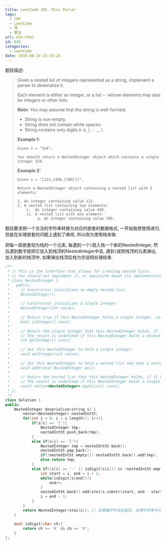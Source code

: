 ```yaml
---
title: LeetCode 385. Mini Parser
tags:
  - CPP
  - LeetCode
  - 栈
  - 算法
url: 635.html
id: 635
categories:
  - LeetCode
date: 2016-08-16 23:19:24
---
```

题目描述:

> Given a nested list of integers represented as a string, implement a parser to deserialize it.
>
> Each element is either an integer, or a list -- whose elements may also be integers or other lists.
>
> **Note:** You may assume that the string is well-formed:
>
> - String is non-empty.
> - String does not contain white spaces.
> - String contains only digits `0-9`, `[`, `-` `,`, `]`.
>
> **Example 1:**
>
> ```
> Given s = "324",
>
> You should return a NestedInteger object which contains a single integer 324.
>
> ```
>
> **Example 2:**
>
> ```
> Given s = "[123,[456,[789]]]",
>
> Return a NestedInteger object containing a nested list with 2 elements:
>
> 1. An integer containing value 123.
> 2. A nested list containing two elements:
>     i.  An integer containing value 456.
>     ii. A nested list with one element:
>          a. An integer containing value 789.
> ```

题目要求把一个合法的字符串转换为对应的嵌套的数据格式, 一开始我想使用递归, 但是在处理嵌套的问题上遇到了麻烦, 所以改为使用栈来做.

把每一层嵌套视为栈的一个元素, 每遇到一个`[`就入栈一个新的NestedInteger, 然后遇到数字就把它加入到栈顶的NestedInteger中去, 遇到`]`就把栈顶的元素弹出, 加入到新的栈顶中, 如果弹出栈顶后栈为空说明处理结束.

```cpp
/**
 * // This is the interface that allows for creating nested lists.
 * // You should not implement it, or speculate about its implementation
 * class NestedInteger {
 *   public:
 *     // Constructor initializes an empty nested list.
 *     NestedInteger();
 *
 *     // Constructor initializes a single integer.
 *     NestedInteger(int value);
 *
 *     // Return true if this NestedInteger holds a single integer, rather than a nested list.
 *     bool isInteger() const;
 *
 *     // Return the single integer that this NestedInteger holds, if it holds a single integer
 *     // The result is undefined if this NestedInteger holds a nested list
 *     int getInteger() const;
 *
 *     // Set this NestedInteger to hold a single integer.
 *     void setInteger(int value);
 *
 *     // Set this NestedInteger to hold a nested list and adds a nested integer to it.
 *     void add(const NestedInteger &ni);
 *
 *     // Return the nested list that this NestedInteger holds, if it holds a nested list
 *     // The result is undefined if this NestedInteger holds a single integer
 *     const vector<NestedInteger> &getList() const;
 * };
 */
class Solution {
public:
    NestedInteger deserialize(string s) {
        vector<NestedInteger> nestedIntSt;
        for(int i = 0; i < s.length(); i++){
            if(s[i] == '['){
                NestedInteger tmp;
                nestedIntSt.push_back(tmp);
            }
            else if(s[i] == ']'){
                NestedInteger tmp = nestedIntSt.back();
                nestedIntSt.pop_back();
                if(!nestedIntSt.empty()) nestedIntSt.back().add(tmp);
                else return tmp;
            }
            else if((s[i] == '-' || isDigit(s[i])) && !nestedIntSt.empty()){
                int start = i, end = i + 1;
                while(isDigit(s[end])){
                    end++;
                }
                nestedIntSt.back().add(stoi(s.substr(start, end - start)));
                i = end - 1;
            }
        }
        return NestedInteger(stoi(s)); // 如果循环中没有返回, 说明字符串中只包含一个数字
    }
    
    bool isDigit(char ch){
        return ch >= '0' && ch <= '9';
    }
};
```

